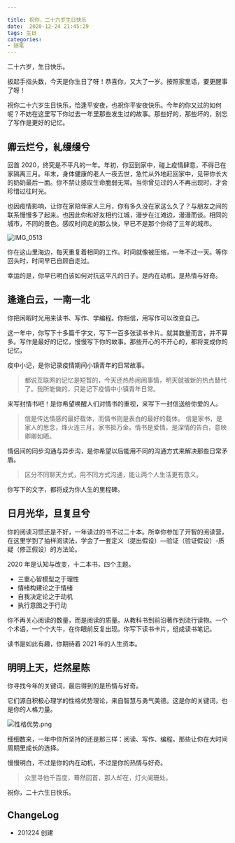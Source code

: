 ```yaml
---

title: 祝你，二十六岁生日快乐
date:  2020-12-24 21:45:29
tags: 生日
categories: 
- 随笔
---
```


二十六岁，生日快乐。

<!--more-->

扳起手指头数，今天是你生日了呀！恭喜你，又大了一岁。按照家里话，要更醒事了呀！

祝你二十六岁生日快乐，恰逢平安夜，也祝你平安夜快乐。今年的你又过的如何呢？不妨在这里写下你过去一年里那些发生过的故事。那些好的，那些坏的，别忘了写作是更好的记忆。

## 卿云烂兮，糺缦缦兮

回首 2020，终究是不平凡的一年。年初，你回到家中，碰上疫情肆意，不得已在家隔离三月。年末，身体健康的老人一夜去世，急忙从外地赶回家中，见带你长大的奶奶最后一面。你不禁让感叹生命脆弱无常。当你曾见过的人不再出现时，才会珍惜过往时光。

也因疫情影响，让你在家陪伴家人三月，你有多久没在家这么久了？与朋友之间的联系慢慢多了起来。也因此你和好友相约江城，漫步在江滩边，漫漫而谈。相同的城市，不同的景色。感叹时间走的那么快，早已不是那个你待了三年的城市。

![IMG_0513](https://blgo-1258469251.file.myqcloud.com/IMG_0513.jpeg)

你在这山里海边，每天重复着相同的工作。时间就像被压缩，一年不过一天。等你回头时，时间早已自顾自走过。

幸运的是，你早已明白该如何对抗这平凡的日子。是内在动机，是热情与好奇。

## 逢逢白云，一南一北

你把闲暇时光用来读书、写作、学编程。你相信，用写作可以改变自己。

这一年中，你写下十多篇千字文，写下一百多张读书卡片。就其数量而言，并不算多。写作是最好的记忆，慢慢写下你的故事。那些开心的不开心的，都将变成你的记忆，

疫中小记，是你记录疫情期间小镇青年的日常故事。

> 都说互联网的记忆是短暂的，今天还热热闹闹事情，明天就被新的热点替代了。我所能做的，只是记下疫情中小镇青年日常。

来写封情书吧！是你希望唤醒人们对情书的重视，来写下一封信送给你爱的人。

> 信是传达情感的最好载体，而情书则是表白的最好的载体。 信是家书，是家人的思念，烽火连三月，家书抵万金。情书是爱情，是深情的告白，意映卿卿如晤。

情侣间的同步沟通与异步沟，是你希望以后能用不同的沟通方式来解决那些日常矛盾。

> 区分不同聊天方式，用不同方式沟通，能让两个人生活更有意义。

你写下的文字，都将成为你人生的里程碑。

## 日月光华，旦复旦兮

你的阅读习惯还是不好，一年读过的书不过二十本。所幸你参加了开智的阅读营，在这里学到了抽样阅读法，学会了一套定义（提出假设）—验证（验证假设）-质疑（修正假设）的方法论。

2020 年是认知与改变，十二本书，四个主题。

- 三重心智模型之于理性
- 情绪构建论之于情绪
- 自我决定论之于动机
- 执行意图之于行动

你不再关心阅读的数量，而是阅读的质量。从教科书到前沿著作到流行读物。一个个术语，一个个大牛，在你眼前反复出现。你写下读书卡片，组成读书笔记。

读书是如此有趣，你期待着 2021 年的人生资本。

## 明明上天，烂然星陈

你寻找今年的关键词，最后得到的是热情与好奇。

它们源自积极心理学的性格优势理论，来自智慧与勇气美德。这是你的关键词，也是你的人格力量。

![性格优势.png](https://static.aiwriter.net/izr1s6qRnxLfS6KkmeFcwc/3FRB83jymYU3rh2MyKFLUQ/i4aiQnDvLLcNm4h9GVLnbU)

细细数来，一年中你所坚持的还是那三样：阅读、写作、编程。那些让你在大时间周期里成长的选择。

慢慢明白，不过是你的内在动机，不过是你的热情与好奇。

> 众里寻他千百度，蓦然回首，那人却在，灯火阑珊处。

祝你，二十六生日快乐。

## ChangeLog

- 201224 创建
